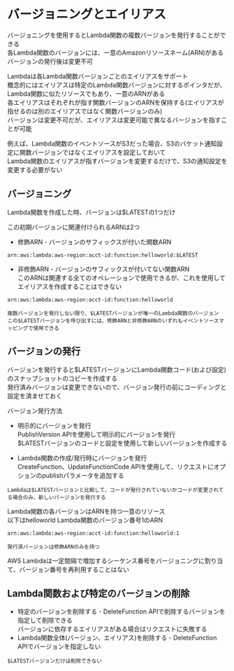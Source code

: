 # バージョニングとエイリアス

バージョニングを使用するとLambda関数の複数バージョンを発行することができる  
各Lambda関数のバージョンには、一意のAmazonリソースネーム(ARN)がある  
バージョンの発行後は変更不可

Lambdaは各Lambda関数バージョンごとのエイリアスをサポート  
概念的にはエイリアスは特定のLambda関数バージョンに対するポインタだが、Lambda関数に似たリソースでもあり、一意のARNがある  
各エイリアスはそれぞれが指す関数バージョンのARNを保持する(エイリアスが指せるのは別のエイリアスではなく関数バージョンのみ)  
バージョンは変更不可だが、エイリアスは変更可能で異なるバージョンを指すことが可能

例えば、Lambda関数のイベントソースがS3だった場合、S3のバケット通知設定に関数バージョンではなくエイリアスを設定しておいて  
Lambda関数のエイリアスが指すバージョンを変更するだけで、S3の通知設定を変更する必要がない

## バージョニング

Lambda関数を作成した時、バージョンは$LATESTの1つだけ

この初期バージョンに関連付けられるARNは2つ

- 修飾ARN - バージョンのサフィックスが付いた関数ARN
```
arn:aws:lambda:aws-region:acct-id:function:helloworld:$LATEST
```

- 非修飾ARN - バージョンのサフィックスが付いてない関数ARN  
このARNは関連する全てのオペレーションで使用できるが、これを使用してエイリアスを作成することはできない
```
arn:aws:lambda:aws-region:acct-id:function:helloworld
```

`複数バージョンを発行しない限り、$LATESTバージョンが唯一のLambda関数のバージョン`  
`この$LATESTバージョンを呼び出すには、修飾ARNと非修飾ARNのいずれもイベントソースマッピングで使用できる`

## バージョンの発行

バージョンを発行すると$LATESTバージョンにLambda関数コード(および設定)のスナップショットのコピーを作成する  
発行済みバージョンは変更できないので、バージョン発行の前にコーディングと設定を済ませておく

バージョン発行方法

- 明示的にバージョンを発行  
PublishVersion APIを使用して明示的にバージョンを発行  
$LATESTバージョンのコードと設定を使用して新しいバージョンを作成する

- Lambda関数の作成/発行時にバージョンを発行  
CreateFunction、UpdateFunctionCode APIを使用して、リクエストにオプションのpublishパラメータを追加する

`Lambdaは$LATESTバージョンと比較して、コードが発行されていないかコードが変更されてる場合のみ、新しいバージョンを発行する`

Lambda関数の各バージョンはARNを持つ一意のリソース  
以下はhelloworld Lambda関数のバージョン番号1のARN
```
arn:aws:lambda:aws-region:acct-id:function:helloworld:1
```

`発行済バージョンは修飾ARNのみを持つ`

AWS Lambdaは一定間隔で増加するシーケンス番号をバージョニングに割り当て、バージョン番号を再利用することはない

## Lambda関数および特定のバージョンの削除

- 特定のバージョンを削除する - DeleteFunction APIで削除するバージョンを指定して削除できる  
バージョンに依存するエイリアスがある場合はリクエストに失敗する
- Lambda関数全体(バージョン、エイリアス)を削除する - DeleteFunction APIでバージョンを指定しない

`$LATESTバージョンだけは削除できない`
